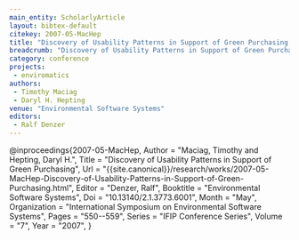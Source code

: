 ```yaml
---
main_entity: ScholarlyArticle
layout: bibtex-default
citekey: 2007-05-MacHep
title: "Discovery of Usability Patterns in Support of Green Purchasing (2007)"
breadcrumb: "Discovery of Usability Patterns in Support of Green Purchasing (2007)"
category: conference
projects:
 - enviromatics
authors:
 - Timothy Maciag
 - Daryl H. Hepting
venue: "Environmental Software Systems"
editors:
 - Ralf Denzer
---
```

@inproceedings{2007-05-MacHep,
	Author =  "Maciag, Timothy and Hepting, Daryl H.",
	Title =  "Discovery of Usability Patterns in Support of Green Purchasing",
	Url = \"{{site.canonical}}/research/works/2007-05-MacHep-Discovery-of-Usability-Patterns-in-Support-of-Green-Purchasing.html\",
	Editor =  "Denzer, Ralf",
	Booktitle =  "Environmental Software Systems",
	Doi =  "10.13140/2.1.3773.6001",
	Month =  "May",
	Organization =  "International Symposium on Environmental Software Systems",
	Pages =  "550--559",
	Series =  "IFIP Conference Series",
	Volume =  "7",
	Year =  "2007",
}
